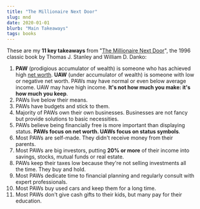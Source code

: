 ```yaml
---
title: "The Millionaire Next Door"
slug: mnd
date: 2020-01-01
blurb: "Main Takeaways"
tags: books
---
```


These are my **11 key takeaways** from "[The Millionaire Next Door](https://www.goodreads.com/book/show/998.The_Millionaire_Next_Door)", the 1996 classic book by Thomas J. Stanley and William D. Danko:

1. **PAW** (prodigious accumulator of wealth) is someone who has achieved high [net worth](https://www.investopedia.com/terms/n/networth.asp). **UAW** (under accumulator of wealth) is someone with low or negative net worth. PAWs may have normal or even below average income. UAW may have high income. **It's not how much you make: it's how much you keep**.
2. PAWs live below their means.
3. PAWs have budgets and stick to them.
4. Majority of PAWs own their own businesses. Businesses are not fancy but provide solutions to basic necessities.
5. PAWs believe being financially free is more important than displaying status. **PAWs focus on net worth. UAWs focus on status symbols**.
6. Most PAWs are self-made. They didn't receive money from their parents.
7. Most PAWs are big investors, putting **20% or more** of their income into savings, stocks, mutual funds or real estate.
8. PAWs keep their taxes low because they're not selling investments all the time. They buy and hold.
9. Most PAWs dedicate time to financial planning and regularly consult with expert professionals.
10. Most PAWs buy used cars and keep them for a long time.
11. Most PAWs don't give cash gifts to their kids, but many pay for their education.
















































































































